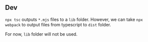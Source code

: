 #

## Dev

`npx tsc` outputs `*.mjs` files to a `lib` folder.  However, we can take `npx webpack` to output files from typescript to `dist` folder.

For now, `lib` folder will not be used.